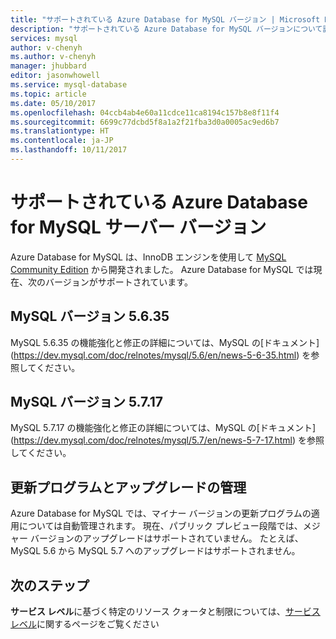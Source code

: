```yaml
---
title: "サポートされている Azure Database for MySQL バージョン | Microsoft Docs"
description: "サポートされている Azure Database for MySQL バージョンについて説明します。"
services: mysql
author: v-chenyh
ms.author: v-chenyh
manager: jhubbard
editor: jasonwhowell
ms.service: mysql-database
ms.topic: article
ms.date: 05/10/2017
ms.openlocfilehash: 04ccb4ab4e60a11cdce11ca8194c157b8e8f11f4
ms.sourcegitcommit: 6699c77dcbd5f8a1a2f21fba3d0a0005ac9ed6b7
ms.translationtype: HT
ms.contentlocale: ja-JP
ms.lasthandoff: 10/11/2017
---
```

# <a name="supported-azure-database-for-mysql-server-versions"></a>サポートされている Azure Database for MySQL サーバー バージョン
Azure Database for MySQL は、InnoDB エンジンを使用して [MySQL Community Edition](https://www.mysql.com/products/community/) から開発されました。  Azure Database for MySQL では現在、次のバージョンがサポートされています。

## <a name="mysql-version-5635"></a>MySQL バージョン 5.6.35
MySQL 5.6.35 の機能強化と修正の詳細については、MySQL の[ドキュメント] (https://dev.mysql.com/doc/relnotes/mysql/5.6/en/news-5-6-35.html) を参照してください。

## <a name="mysql-version-5717"></a>MySQL バージョン 5.7.17
MySQL 5.7.17 の機能強化と修正の詳細については、MySQL の[ドキュメント] (https://dev.mysql.com/doc/relnotes/mysql/5.7/en/news-5-7-17.html) を参照してください。

## <a name="managing-updates-and-upgrades"></a>更新プログラムとアップグレードの管理
Azure Database for MySQL では、マイナー バージョンの更新プログラムの適用については自動管理されます。 現在、パブリック プレビュー段階では、メジャー バージョンのアップグレードはサポートされていません。 たとえば、MySQL 5.6 から MySQL 5.7 へのアップグレードはサポートされません。

## <a name="next-steps"></a>次のステップ

**サービス レベル**に基づく特定のリソース クォータと制限については、[サービス レベル](./concepts-service-tiers.md)に関するページをご覧ください

